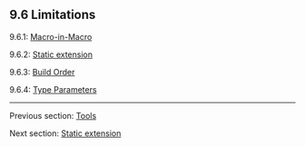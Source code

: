 ## 9.6 Limitations

9.6.1: [Macro-in-Macro](macro-limitations-macro-in-macro.md)

9.6.2: [Static extension](macro-limitations-static-extension.md)

9.6.3: [Build Order](macro-limitations-build-order.md)

9.6.4: [Type Parameters](macro-limitations-type-parameters.md)

---

Previous section: [Tools](macro-tools.md)

Next section: [Static extension](macro-limitations-static-extension.md)